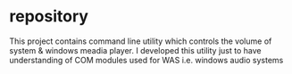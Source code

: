 # repository
This project contains command line utility which controls the volume of system & windows meadia player.
I developed this utility just to have understanding of COM modules used for WAS i.e. windows audio systems
